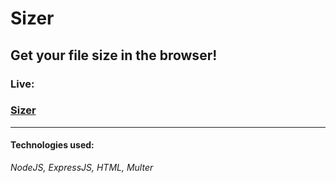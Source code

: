 # Sizer
## Get your file size in the browser!

### Live:
### [Sizer](https://file-sizer.glitch.me)

---

#### Technologies used:
_NodeJS, ExpressJS, HTML, Multer_

